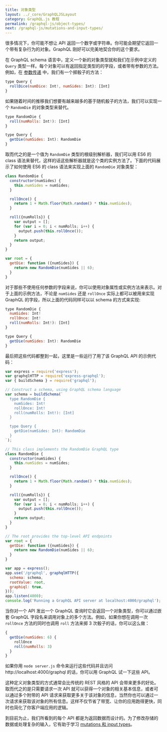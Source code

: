 ```yaml
---
title: 对象类型
layout: ../_core/GraphQLJSLayout
category: GraphQL.js 教程
permalink: /graphql-js/object-types/
next: /graphql-js/mutations-and-input-types/
---
```


很多情况下，你可能不想让 API 返回一个数字或字符串。你可能会期望它返回一个带有复杂行为的对象。GraphQL 刚好可以完美地契合你的这个要求。

在 GraphQL schema 语言中，定义一个新的对象类型就和我们在示例中定义的 `Query` 类型一样。每个对象可以有返回指定类型的的字段，或者带有参数的方法。例如，在 [参数传递](/graphql-js/passing-arguments/) 中，我们有一个掷骰子的方法：

```javascript
type Query {
  rollDice(numDice: Int!, numSides: Int): [Int]
}
```

如果随着时间的推移我们想要有越来越多的基于随机骰子的方法，我们可以实现一个 `RandomDie` 的对象类型来替代。

```javascript
type RandomDie {
  roll(numRolls: Int!): [Int]
}

type Query {
  getDie(numSides: Int): RandomDie
}
```

取而代之的是一个值为 `RandomDie` 类型的根级别解析器，我们可以用 ES6 的 class 语法来替代，这样的话这些解析器就是这个类的实例方法了。下面的代码展示了如何使用 ES6 的 class 语法来实现上面的 `RandomDie` 对象类型：

```javascript
class RandomDie {
  constructor(numSides) {
    this.numSides = numSides;
  }

  rollOnce() {
    return 1 + Math.floor(Math.random() * this.numSides);
  }

  roll({numRolls}) {
    var output = [];
    for (var i = 0; i < numRolls; i++) {
      output.push(this.rollOnce());
    }
    return output;
  }
}

var root = {
  getDie: function ({numSides}) {
    return new RandomDie(numSides || 6);
  }
}
```

对于那些不使用任何参数的字段来说，你可以使用对象属性或实例方法来表示。对于上面的示例方法，不论是 `numSides` 还是 `rollOnce` 实际上都可以被用来实现 GraphQL 的字段，所以上面的代码同样可以以 schema 的方式来实现:

```javascript
type RandomDie {
  numSides: Int!
  rollOnce: Int!
  roll(numRolls: Int!): [Int]
}

type Query {
  getDie(numSides: Int): RandomDie
}
```

最后把这些代码都整到一起，这里是一些运行了用了该 GraphQL API 的示例代码：

```javascript
var express = require('express');
var graphqlHTTP = require('express-graphql');
var { buildSchema } = require('graphql');

// Construct a schema, using GraphQL schema language
var schema = buildSchema(`
  type RandomDie {
    numSides: Int!
    rollOnce: Int!
    roll(numRolls: Int!): [Int]
  }

  type Query {
    getDie(numSides: Int): RandomDie
  }
`);

// This class implements the RandomDie GraphQL type
class RandomDie {
  constructor(numSides) {
    this.numSides = numSides;
  }

  rollOnce() {
    return 1 + Math.floor(Math.random() * this.numSides);
  }

  roll({numRolls}) {
    var output = [];
    for (var i = 0; i < numRolls; i++) {
      output.push(this.rollOnce());
    }
    return output;
  }
}

// The root provides the top-level API endpoints
var root = {
  getDie: function ({numSides}) {
    return new RandomDie(numSides || 6);
  }
}

var app = express();
app.use('/graphql', graphqlHTTP({
  schema: schema,
  rootValue: root,
  graphiql: true,
}));
app.listen(4000);
console.log('Running a GraphQL API server at localhost:4000/graphql');
```

当你对一个 API 发出一个 GraphQL 查询时它会返回一个对象类型，你可以通过嵌套 GraphQL 字段名来调用对象上的多个方法。例如，如果你想在调用一次 `rollOnce` 方法的同时也调用 `roll` 方法来掷 3 次骰子的话，你可以这么做：

```javascript
{
  getDie(numSides: 6) {
    rollOnce
    roll(numRolls: 3)
  }
}
```

如果你用 `node server.js` 命令来运行这些代码并且访问 http://localhost:4000/graphql 的话，你可以用 GraphQL 试一下这些 API。

这种定义对象类型的方式通常会比传统的 REST 风格的 API 会带来更多的好处。取而代之的是只需要请求一次 API 就可以获得一个对象的相关基本信息，或者可以通过多个附带的 API 请求来获取更多关于该对象的信息，当然你也可以通过一次请求来获取该对象的所有信息。这样不仅节省了带宽、让你的应用跑得更快，同时也简化了你客户端应用的逻辑。

到目前为止，我们所看到的每个 API 都是为返回数据而设计的。为了修改存储的数据或处理复杂的输入，它有助于学习 [mutations 和 input types](/graphql-js/mutations-and-input-types/)。
